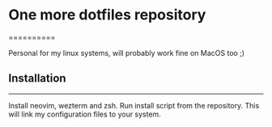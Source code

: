 # One more dotfiles repository
==========

Personal for my linux systems, will probably work fine on MacOS too ;)

## Installation
----------
Install neovim, wezterm and zsh. Run install script from the repository.
This will link my configuration files to your system.
